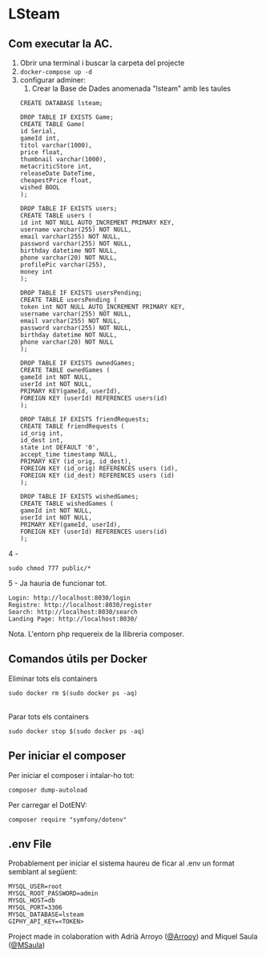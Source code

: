 # LSteam

## Com executar la AC. 
1. Obrir una terminal i buscar la carpeta del projecte
1. <code>docker-compose up -d</code>
1. configurar adminer:
   1. Crear la Base de Dades anomenada "lsteam" amb les taules
   ~~~~
   CREATE DATABASE lsteam;

   DROP TABLE IF EXISTS Game;
   CREATE TABLE Game(
   id Serial,
   gameId int,
   titol varchar(1000),
   price float,
   thumbnail varchar(1000),
   metacriticStore int,
   releaseDate DateTime,
   cheapestPrice float,
   wished BOOL
   );

   DROP TABLE IF EXISTS users;
   CREATE TABLE users (
   id int NOT NULL AUTO_INCREMENT PRIMARY KEY,
   username varchar(255) NOT NULL,
   email varchar(255) NOT NULL,
   password varchar(255) NOT NULL,
   birthday datetime NOT NULL,
   phone varchar(20) NOT NULL,
   profilePic varchar(255),
   money int
   );

   DROP TABLE IF EXISTS usersPending;
   CREATE TABLE usersPending (
   token int NOT NULL AUTO_INCREMENT PRIMARY KEY,
   username varchar(255) NOT NULL,
   email varchar(255) NOT NULL,
   password varchar(255) NOT NULL,
   birthday datetime NOT NULL,
   phone varchar(20) NOT NULL
   );
   
   DROP TABLE IF EXISTS ownedGames;
   CREATE TABLE ownedGames (
   gameId int NOT NULL,
   userId int NOT NULL,
   PRIMARY KEY(gameId, userId),
   FOREIGN KEY (userId) REFERENCES users(id)
   );
   
   DROP TABLE IF EXISTS friendRequests;
   CREATE TABLE friendRequests (
   id_orig int,
   id_dest int,
   state int DEFAULT '0',
   accept_time timestamp NULL,
   PRIMARY KEY (id_orig, id_dest),
   FOREIGN KEY (id_orig) REFERENCES users (id),
   FOREIGN KEY (id_dest) REFERENCES users (id)
   );
   
   DROP TABLE IF EXISTS wishedGames;
   CREATE TABLE wishedGames (
   gameId int NOT NULL,
   userId int NOT NULL,
   PRIMARY KEY(gameId, userId),
   FOREIGN KEY (userId) REFERENCES users(id)
   );
   ~~~~
4 -
   ~~~~
   sudo chmod 777 public/*   
   ~~~~

5 - Ja hauria de funcionar tot. 

    Login: http://localhost:8030/login
    Registre: http://localhost:8030/register
    Search: http://localhost:8030/search
    Landing Page: http://localhost:8030/

Nota. L'entorn php requereix de la llibreria composer.

## Comandos útils per Docker

Eliminar tots els containers <br>

```
sudo docker rm $(sudo docker ps -aq)
```
<br>
Parar tots els containers <br>

```
sudo docker stop $(sudo docker ps -aq)
```

## Per iniciar el composer
Per iniciar el composer i intalar-ho tot:
```
composer dump-autoload
```
Per carregar el DotENV:
```
composer require "symfony/dotenv"
```

## .env File

Probablement per iniciar el sistema haureu de ficar al .env un format semblant al següent:
```
MYSQL_USER=root
MYSQL_ROOT_PASSWORD=admin
MYSQL_HOST=db
MYSQL_PORT=3306
MYSQL_DATABASE=lsteam
GIPHY_API_KEY=<TOKEN>
```

Project made in colaboration with Adrià Arroyo ([@Arrooy](https://github.com/Arrooy)) and Miquel Saula ([@MSaula](https://github.com/MSaula))
